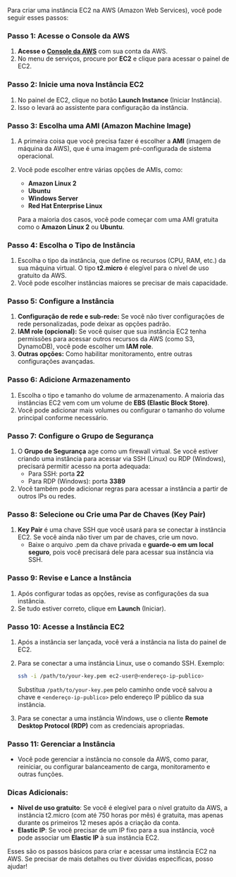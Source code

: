 Para criar uma instância EC2 na AWS (Amazon Web Services), você pode seguir esses passos:

### Passo 1: Acesse o Console da AWS
1. **Acesse o [Console da AWS](https://aws.amazon.com/console/)** com sua conta da AWS.
2. No menu de serviços, procure por **EC2** e clique para acessar o painel de EC2.

### Passo 2: Inicie uma nova Instância EC2
1. No painel de EC2, clique no botão **Launch Instance** (Iniciar Instância).
2. Isso o levará ao assistente para configuração da instância.

### Passo 3: Escolha uma AMI (Amazon Machine Image)
1. A primeira coisa que você precisa fazer é escolher a **AMI** (imagem de máquina da AWS), que é uma imagem pré-configurada de sistema operacional.
2. Você pode escolher entre várias opções de AMIs, como:
   - **Amazon Linux 2**
   - **Ubuntu**
   - **Windows Server**
   - **Red Hat Enterprise Linux**
   
   Para a maioria dos casos, você pode começar com uma AMI gratuita como o **Amazon Linux 2** ou **Ubuntu**.

### Passo 4: Escolha o Tipo de Instância
1. Escolha o tipo da instância, que define os recursos (CPU, RAM, etc.) da sua máquina virtual. O tipo **t2.micro** é elegível para o nível de uso gratuito da AWS.
2. Você pode escolher instâncias maiores se precisar de mais capacidade.

### Passo 5: Configure a Instância
1. **Configuração de rede e sub-rede:** Se você não tiver configurações de rede personalizadas, pode deixar as opções padrão.
2. **IAM role (opcional):** Se você quiser que sua instância EC2 tenha permissões para acessar outros recursos da AWS (como S3, DynamoDB), você pode escolher um **IAM role**.
3. **Outras opções:** Como habilitar monitoramento, entre outras configurações avançadas.

### Passo 6: Adicione Armazenamento
1. Escolha o tipo e tamanho do volume de armazenamento. A maioria das instâncias EC2 vem com um volume de **EBS (Elastic Block Store)**.
2. Você pode adicionar mais volumes ou configurar o tamanho do volume principal conforme necessário.

### Passo 7: Configure o Grupo de Segurança
1. O **Grupo de Segurança** age como um firewall virtual. Se você estiver criando uma instância para acessar via SSH (Linux) ou RDP (Windows), precisará permitir acesso na porta adequada:
   - Para SSH: porta **22**
   - Para RDP (Windows): porta **3389**
2. Você também pode adicionar regras para acessar a instância a partir de outros IPs ou redes.

### Passo 8: Selecione ou Crie uma Par de Chaves (Key Pair)
1. **Key Pair** é uma chave SSH que você usará para se conectar à instância EC2. Se você ainda não tiver um par de chaves, crie um novo.
   - Baixe o arquivo .pem da chave privada e **guarde-o em um local seguro**, pois você precisará dele para acessar sua instância via SSH.

### Passo 9: Revise e Lance a Instância
1. Após configurar todas as opções, revise as configurações da sua instância.
2. Se tudo estiver correto, clique em **Launch** (Iniciar).

### Passo 10: Acesse a Instância EC2
1. Após a instância ser lançada, você verá a instância na lista do painel de EC2.
2. Para se conectar a uma instância Linux, use o comando SSH. Exemplo:
   ```bash
   ssh -i /path/to/your-key.pem ec2-user@<endereço-ip-publico>
   ```
   Substitua `/path/to/your-key.pem` pelo caminho onde você salvou a chave e `<endereço-ip-publico>` pelo endereço IP público da sua instância.

3. Para se conectar a uma instância Windows, use o cliente **Remote Desktop Protocol (RDP)** com as credenciais apropriadas.

### Passo 11: Gerenciar a Instância
- Você pode gerenciar a instância no console da AWS, como parar, reiniciar, ou configurar balanceamento de carga, monitoramento e outras funções.

### Dicas Adicionais:
- **Nível de uso gratuito**: Se você é elegível para o nível gratuito da AWS, a instância t2.micro (com até 750 horas por mês) é gratuita, mas apenas durante os primeiros 12 meses após a criação da conta.
- **Elastic IP**: Se você precisar de um IP fixo para a sua instância, você pode associar um **Elastic IP** à sua instância EC2.

Esses são os passos básicos para criar e acessar uma instância EC2 na AWS. Se precisar de mais detalhes ou tiver dúvidas específicas, posso ajudar!
